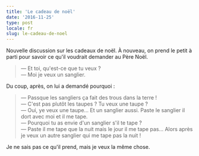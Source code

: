 ```yaml
---
title: 'Le cadeau de noël'
date: '2016-11-25'
type: post
locale: fr
slug: le-cadeau-de-noel
---
```


Nouvelle discussion sur les cadeaux de noël. À nouveau, on prend le petit à parti pour savoir ce qu'il voudrait demander au Père Noël.

<!-- more -->

> — Et toi, qu'est-ce que tu veux ?  
> — Moi je veux un sanglier.

Du coup, après, on lui a demandé pourquoi :

> — Passque les sangliers ça fait des trous dans la terre !  
> — C'est pas plutôt les taupes ? Tu veux une taupe ?  
> — Oui, ye veux une taupe… Et un sanglier aussi. Paste le sanglier il dort avec moi et il me tape.  
> — Pourquoi tu as envie d'un sanglier s'il te tape ?  
> — Paste il me tape que la nuit mais le jour il me tape pas… Alors après je veux un autre sanglier qui me tape pas la nuit !

Je ne sais pas ce qu'il prend, mais je veux la même chose.
